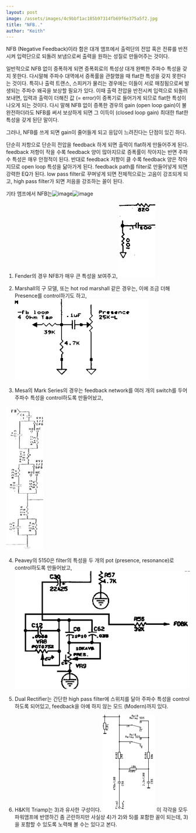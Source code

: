 ```yaml
---
layout: post
image: /assets/images/4c9bbf1ac185b97314fb69f6e375a5f2.jpg
title: "NFB.."
author: "Keith"
---
```


NFB (Negative Feedback)이라 함은 대개 앰프에서 출력단의 전압 혹은 전류를 반전시켜 입력단으로 되돌려 보냄으로써 출력을 원하는 성질로 만들어주는 것이다.


일반적으로 NFB 없이 증폭하게 되면 증폭회로의 특성상 대개 완벽한 주파수 특성을 갖지 못한다. 다시말해 주파수 대역에서 증폭률을 관찰했을 때 flat한 특성을 갖지 못한다는 것이다. 특히나 출력 트랜스, 스피커가 물리는 경우에는 이들이 서로 매칭됨으로써 발생되는 주파수 왜곡을 보상할 필요가 있다. 이때 출력 전압을 반전시켜 입력으로 되돌려 보내면, 입력과 출력이 더해진 값 (= error)이 증폭기로 들어가게 되므로 flat한 특성이 나오게 되는 것이다. 다시 말해 NFB 없이 증폭한 경우의 gain (open loop gain)이 불완전하더라도 NFB를 써서 보상하게 되면 그 이득이 (closed loop gain) 최대한 flat한 특성을 갖게 된단 말이다. 

그러나, NFB를 쓰게 되면 gain이 줄어들게 되고 응답이 느려진다는 단점이 있긴 하다.

단순히 저항으로 단순히 전압을 feedback 하게 되면 출력이 flat하게 만들어주게 된다. feedback 저항이 작을 수록 feedback 양이 많아지므로 증폭률이 작아지는 반면 주파수 특성은 매우 안정적이 된다. 반대로 feedback 저항이 클 수록 feedback 양은 작아지므로 open loop 특성을 닮아가게 된다. feedback path를 filter로 만들어넣게 되면 강력한 EQ가 된다. low pass filter로 꾸며넣게 되면 전체적으로는 고음이 강조되게 되고, high pass filter가 되면 저음을 강조하는 꼴이 된다.

기타 앰프에서 NFB는![image](/assets/images/4c9bbf1ac185b97314fb69f6e375a5f2.jpg)![image](b51361ffa82cfd84fb896e592d049459.jpg)

1) Fender의 경우 NFB가 매우 큰 특성을 보여주고,
![image](/assets/images/7d75bfeea9914ed02aa3fd40745e78f7.jpg)
2) Marshall의 구 모델, 또는 hot rod marshall 같은 경우는, 이에 조금 더해 Presence를 control하기도 하고,
![image](/assets/images/a85a8309a2625b03c5a917fb04db9006.jpg)

3) Mesa의 Mark Series의 경우는 feedback network를 여러 개의 switch를 두어 주파수 특성을 control하도록 만들어놨고,

![image](/assets/images/81d16d8851e463a5ffde2080fa6dec45.jpg)

4) Peavey의 5150은 filter의 특성을 두 개의 pot (presence, resonance)로 control하도록 만들어놨고,
![image](/assets/images/32f5c01b3e623bdb5b01decdbe692942.jpg)

5) Dual Rectifier는 간단한 high pass filter에 스위치를 달아 주파수 특성을 control하도록 되어있고, feedback을 아예 하지 않는 모드 (Modern)까지 있다.
6) H&amp;K의 Triamp는 3)과 유사한 구성이다.
![image](/assets/images/9e7e76b29be36c187b3e21b5e9d99daa.jpg)
이 각각을 모두 파워앰프에 반영하긴 좀 곤란하지만 사실상 4)가 2)와 5)를 포함한 꼴이 되는데, 3)을 포함할 수 있도록 노력해 볼 수는 있다고 본다.


